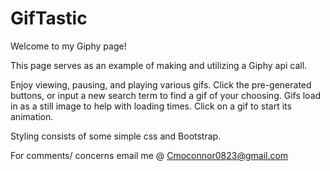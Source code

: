 # GifTastic
Welcome to my Giphy page!

This page serves as an example of making and utilizing a Giphy api call.

Enjoy viewing, pausing, and playing various gifs. Click the pre-generated buttons,
or input a new search term to find a gif of your choosing. 
Gifs load in as a still image to help with loading times. Click on a gif to 
start its animation.

Styling consists of some simple css and Bootstrap.


For comments/ concerns email me @ Cmoconnor0823@gmail.com
